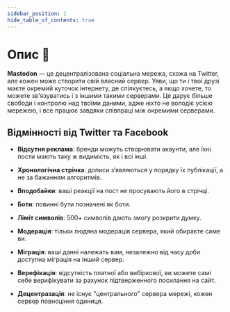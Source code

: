 ```yaml
---
sidebar_position: 1
hide_table_of_contents: true
---
```


# Опис 📖

**Mastodon** — це децентралізована соціальна мережа, схожа на Twitter, але кожен може створити свій власний сервер. Уяви, що ти і твої друзі маєте окремий куточок інтернету, де спілкуєтесь, а якщо хочете, то можете зв'язуватись і з іншими такими серверами. Це дарує більше свободи і контролю над твоїми даними, адже ніхто не володіє усією мережею, і все працює завдяки співпраці між окремими серверами.

## Відмінності від Twitter та Facebook

- **Відсутня реклама**: бренди можуть створювати акаунти, але їхні пости мають таку ж видимість, як і всі інші.

- **Хронологічна стрічка**: дописи з’являються у порядку їх публікації, а не за бажанням алгоритмів.

- **Вподобайки**: ваші реакції на пост не просувають його в стрічці.

- **Боти**: повинні бути позначені як боти.

- **Ліміт символів**: 500+ символів дають змогу розкрити думку.

- **Модерація**: тільки людяна модерація сервера, який обираєте саме ви.

- **Міграція**: ваші данні належать вам, незалежно від часу доби доступна міграція на інший сервер.

- **Верефікація**: відсутність платної або вибіркової, ви можете самі себе верифікувати за рахунок підтверженного посилання на сайт.

- **Децентразація**: не існує "центрального" сервера мережі, кожен сервер повноціння одиниця.
